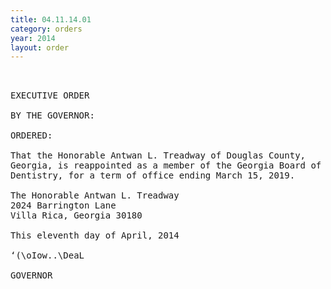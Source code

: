 ```yaml
---
title: 04.11.14.01
category: orders
year: 2014
layout: order
---
```


<pre> 

EXECUTIVE ORDER

BY THE GOVERNOR:

ORDERED:

That the Honorable Antwan L. Treadway of Douglas County,
Georgia, is reappointed as a member of the Georgia Board of
Dentistry, for a term of office ending March 15, 2019.

The Honorable Antwan L. Treadway
2024 Barrington Lane
Villa Rica, Georgia 30180

This eleventh day of April, 2014

‘(\oIow..\DeaL

GOVERNOR

</pre>
